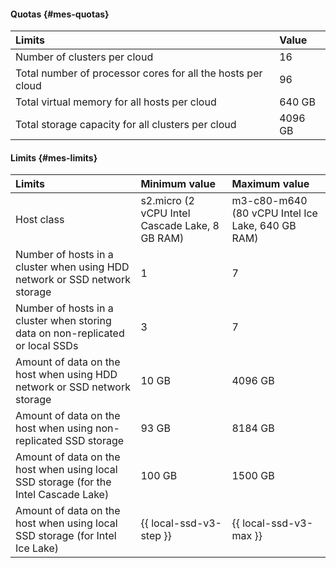 #### Quotas {#mes-quotas}

| Limits | Value |
| :-------------------------------------------------------------------- | :--------- |
| Number of clusters per cloud | 16 |
| Total number of processor cores for all the hosts per cloud | 96 |
| Total virtual memory for all hosts per cloud | 640 GB |
| Total storage capacity for all clusters per cloud | 4096 GB |


#### Limits {#mes-limits}

| Limits | Minimum value | Maximum value |
| :------------------------------------------------------------------------------------------------------------------- | :----------------------------------------------- | :------------------------------------------------- |
| Host class | s2.micro (2 vCPU Intel Cascade Lake, 8 GB RAM) | m3-c80-m640 (80 vCPU Intel Ice Lake, 640 GB RAM) |
| Number of hosts in a cluster when using HDD network or SSD network storage | 1 | 7 |
| Number of hosts in a cluster when storing data on non-replicated or local SSDs | 3 | 7 |
| Amount of data on the host when using HDD network or SSD network storage | 10 GB | 4096 GB |
| Amount of data on the host when using non-replicated SSD storage | 93 GB | 8184 GB |
| Amount of data on the host when using local SSD storage (for the Intel Cascade Lake) | 100 GB | 1500 GB |
| Amount of data on the host when using local SSD storage (for Intel Ice Lake) | {{ local-ssd-v3-step }} | {{ local-ssd-v3-max }} |


